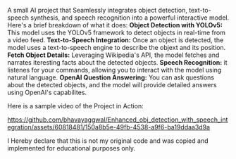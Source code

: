 A small AI project that Seamlessly integrates object detection, text-to-speech synthesis, and speech recognition into a powerful interactive model. 
Here's a brief breakdown of what it does:
**Object Detection with YOLOv5:** This model uses the YOLOv5 framework to detect objects in real-time from a video feed.
**Text-to-Speech Integration:** Once an object is detected, the model uses a text-to-speech engine to describe the objext and its position.
**Fetch Object Details:** Leveraging Wikipedia's API, the model fetches and narrates iteresting facts about the detected objects.
**Speech Recognition:** it listenes for your commands, allowing you to interact with the model using natural language.
**OpenAI Question Answering:** You can ask questions about the detected objects, and the model will provide detailed answers using OpenAI's capabilites.

Here is a sample video of the Project in Action:




https://github.com/bhavayaggwal/Enhanced_obj_detection_with_speech_integration/assets/60818481/150a8b5e-49fb-4538-a9f6-ba19ddaa3d9a




I Hereby declare that this is not my original code and was copied and implemented for educational purposes only.
